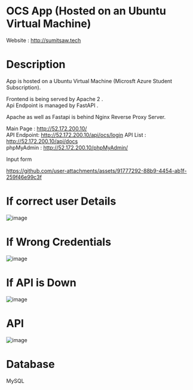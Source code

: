 
# OCS App (Hosted on an Ubuntu Virtual Machine)

Website : http://sumitsaw.tech

# Description  
App is hosted on a Ubuntu Virtual Machine (Microsft Azure Student Subscription).  

Frontend is being served by Apache 2 .   
Api Endpoint is  managed by FastAPI .  

Apache as well as Fastapi is behind Nginx Reverse Proxy Server.  


Main Page  : http://52.172.200.10/  
API Endpoint:  http://52.172.200.10/api/ocs/login 
API List : http://52.172.200.10/api/docs   
phpMyAdmin : http://52.172.200.10/phpMyAdmin/  


Input form  



https://github.com/user-attachments/assets/91777292-88b9-4454-ab1f-259f46e99c3f


# If correct user Details  
![image](https://github.com/user-attachments/assets/53ebcad2-ffb4-4549-a8f6-ac937f091fc7)

# If Wrong Credentials  
![image](https://github.com/user-attachments/assets/26ea1c4b-98f8-4bf4-8c00-2765d5d167bb)

# If API is Down  
![image](https://github.com/user-attachments/assets/0d2d5055-0ff9-41ee-b1e0-acde74ddb163)




# API
![image](https://github.com/user-attachments/assets/2b39068b-ec01-42d3-9791-27a157ba3311)


# Database 
MySQL


